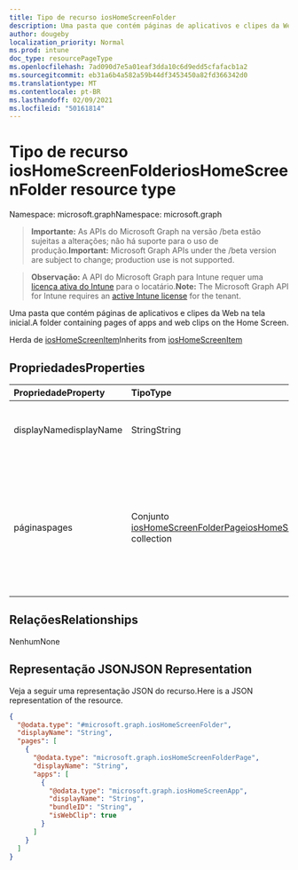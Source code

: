 ```yaml
---
title: Tipo de recurso iosHomeScreenFolder
description: Uma pasta que contém páginas de aplicativos e clipes da Web na tela inicial.
author: dougeby
localization_priority: Normal
ms.prod: intune
doc_type: resourcePageType
ms.openlocfilehash: 7ad090d7e5a01eaf3dda10c6d9edd5cfafacb1a2
ms.sourcegitcommit: eb31a6b4a582a59b44df3453450a82fd366342d0
ms.translationtype: MT
ms.contentlocale: pt-BR
ms.lasthandoff: 02/09/2021
ms.locfileid: "50161814"
---
```

# <a name="ioshomescreenfolder-resource-type"></a><span data-ttu-id="23f05-103">Tipo de recurso iosHomeScreenFolder</span><span class="sxs-lookup"><span data-stu-id="23f05-103">iosHomeScreenFolder resource type</span></span>

<span data-ttu-id="23f05-104">Namespace: microsoft.graph</span><span class="sxs-lookup"><span data-stu-id="23f05-104">Namespace: microsoft.graph</span></span>

> <span data-ttu-id="23f05-105">**Importante:** As APIs do Microsoft Graph na versão /beta estão sujeitas a alterações; não há suporte para o uso de produção.</span><span class="sxs-lookup"><span data-stu-id="23f05-105">**Important:** Microsoft Graph APIs under the /beta version are subject to change; production use is not supported.</span></span>

> <span data-ttu-id="23f05-106">**Observação:** A API do Microsoft Graph para Intune requer uma [licença ativa do Intune](https://go.microsoft.com/fwlink/?linkid=839381) para o locatário.</span><span class="sxs-lookup"><span data-stu-id="23f05-106">**Note:** The Microsoft Graph API for Intune requires an [active Intune license](https://go.microsoft.com/fwlink/?linkid=839381) for the tenant.</span></span>

<span data-ttu-id="23f05-107">Uma pasta que contém páginas de aplicativos e clipes da Web na tela inicial.</span><span class="sxs-lookup"><span data-stu-id="23f05-107">A folder containing pages of apps and web clips on the Home Screen.</span></span>


<span data-ttu-id="23f05-108">Herda de [iosHomeScreenItem](../resources/intune-deviceconfig-ioshomescreenitem.md)</span><span class="sxs-lookup"><span data-stu-id="23f05-108">Inherits from [iosHomeScreenItem](../resources/intune-deviceconfig-ioshomescreenitem.md)</span></span>

## <a name="properties"></a><span data-ttu-id="23f05-109">Propriedades</span><span class="sxs-lookup"><span data-stu-id="23f05-109">Properties</span></span>
|<span data-ttu-id="23f05-110">Propriedade</span><span class="sxs-lookup"><span data-stu-id="23f05-110">Property</span></span>|<span data-ttu-id="23f05-111">Tipo</span><span class="sxs-lookup"><span data-stu-id="23f05-111">Type</span></span>|<span data-ttu-id="23f05-112">Descrição</span><span class="sxs-lookup"><span data-stu-id="23f05-112">Description</span></span>|
|:---|:---|:---|
|<span data-ttu-id="23f05-113">displayName</span><span class="sxs-lookup"><span data-stu-id="23f05-113">displayName</span></span>|<span data-ttu-id="23f05-114">String</span><span class="sxs-lookup"><span data-stu-id="23f05-114">String</span></span>|<span data-ttu-id="23f05-115">Nome do aplicativo Herdado de [iosHomeScreenItem](../resources/intune-deviceconfig-ioshomescreenitem.md)</span><span class="sxs-lookup"><span data-stu-id="23f05-115">Name of the app Inherited from [iosHomeScreenItem](../resources/intune-deviceconfig-ioshomescreenitem.md)</span></span>|
|<span data-ttu-id="23f05-116">páginas</span><span class="sxs-lookup"><span data-stu-id="23f05-116">pages</span></span>|<span data-ttu-id="23f05-117">Conjunto [iosHomeScreenFolderPage](../resources/intune-deviceconfig-ioshomescreenfolderpage.md)</span><span class="sxs-lookup"><span data-stu-id="23f05-117">[iosHomeScreenFolderPage](../resources/intune-deviceconfig-ioshomescreenfolderpage.md) collection</span></span>|<span data-ttu-id="23f05-118">Páginas de Ícones de Layout de Tela Inicial que devem ser aplicativos ou clipes da Web.</span><span class="sxs-lookup"><span data-stu-id="23f05-118">Pages of Home Screen Layout Icons which must be applications or web clips.</span></span> <span data-ttu-id="23f05-119">Esta coleção pode conter um máximo de 500 elementos.</span><span class="sxs-lookup"><span data-stu-id="23f05-119">This collection can contain a maximum of 500 elements.</span></span>|

## <a name="relationships"></a><span data-ttu-id="23f05-120">Relações</span><span class="sxs-lookup"><span data-stu-id="23f05-120">Relationships</span></span>
<span data-ttu-id="23f05-121">Nenhum</span><span class="sxs-lookup"><span data-stu-id="23f05-121">None</span></span>

## <a name="json-representation"></a><span data-ttu-id="23f05-122">Representação JSON</span><span class="sxs-lookup"><span data-stu-id="23f05-122">JSON Representation</span></span>
<span data-ttu-id="23f05-123">Veja a seguir uma representação JSON do recurso.</span><span class="sxs-lookup"><span data-stu-id="23f05-123">Here is a JSON representation of the resource.</span></span>
<!-- {
  "blockType": "resource",
  "@odata.type": "microsoft.graph.iosHomeScreenFolder"
}
-->
``` json
{
  "@odata.type": "#microsoft.graph.iosHomeScreenFolder",
  "displayName": "String",
  "pages": [
    {
      "@odata.type": "microsoft.graph.iosHomeScreenFolderPage",
      "displayName": "String",
      "apps": [
        {
          "@odata.type": "microsoft.graph.iosHomeScreenApp",
          "displayName": "String",
          "bundleID": "String",
          "isWebClip": true
        }
      ]
    }
  ]
}
```




